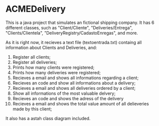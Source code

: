 # ACMEDelivery

This is a java project that simulates an fictional shipping company. It has 6 different classes, such as "Client/Cliente", "Deliveries/Entrega", "Clients/Clientela", "DeliveryRegistry/CadastoEnregas", and more.

As it is right now, it recieves a text file (textoentrada.txt) containg all information about Clients and Deliveries, and:

1) Register all clients;
2) Register all deliveries;
3) Prints how many clients were registered;
4) Prints how many deliveries were registered;
5) Recieves a email and shows all informations regarding a client;
6) Recieves an code and show all informations about a delivery;
7) Recieves a email and shows all deliveries ordered by a client;
8) Show all informations of the most valuable delvery;
9) Recieves an code and shows the adress of the delivery
10) Recieves a email and shows the total value amount of all delieveries made by this client;

It also has a astah class diagram included.

